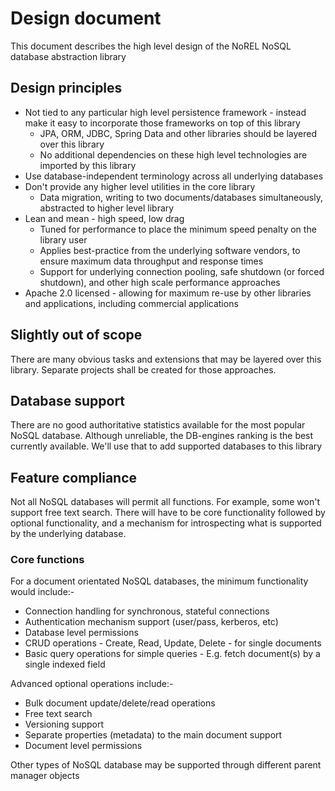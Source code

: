 # Design document

This document describes the high level design of the NoREL NoSQL database abstraction library

## Design principles

- Not tied to any particular high level persistence framework - instead make it easy to incorporate those frameworks on top of this library
  - JPA, ORM, JDBC, Spring Data and other libraries should be layered over this library
  - No additional dependencies on these high level technologies are imported by this library
- Use database-independent terminology across all underlying databases
- Don't provide any higher level utilities in the core library
  - Data migration, writing to two documents/databases simultaneously, abstracted to higher level library
- Lean and mean - high speed, low drag
  - Tuned for performance to place the minimum speed penalty on the library user
  - Applies best-practice from the underlying software vendors, to ensure maximum data throughput and response times
  - Support for underlying connection pooling, safe shutdown (or forced shutdown), and other high scale performance approaches
- Apache 2.0 licensed - allowing for maximum re-use by other libraries and applications, including commercial applications

## Slightly out of scope

There are many obvious tasks and extensions that may be layered over this library. Separate projects shall be created for those approaches.

## Database support

There are no good authoritative statistics available for the most popular NoSQL database. Although unreliable, the DB-engines ranking
is the best currently available. We'll use that to add supported databases to this library

## Feature compliance

Not all NoSQL databases will permit all functions. For example, some won't support free text search. There will have to be core
functionality followed by optional functionality, and a mechanism for introspecting what is supported by the underlying database.

### Core functions

For a document orientated NoSQL databases, the minimum functionality would include:-

- Connection handling for synchronous, stateful connections
- Authentication mechanism support (user/pass, kerberos, etc)
- Database level permissions
- CRUD operations - Create, Read, Update, Delete - for single documents
- Basic query operations for simple queries - E.g. fetch document(s) by a single indexed field

Advanced optional operations include:-

- Bulk document update/delete/read operations
- Free text search
- Versioning support
- Separate properties (metadata) to the main document support
- Document level permissions

Other types of NoSQL database may be supported through different parent manager objects